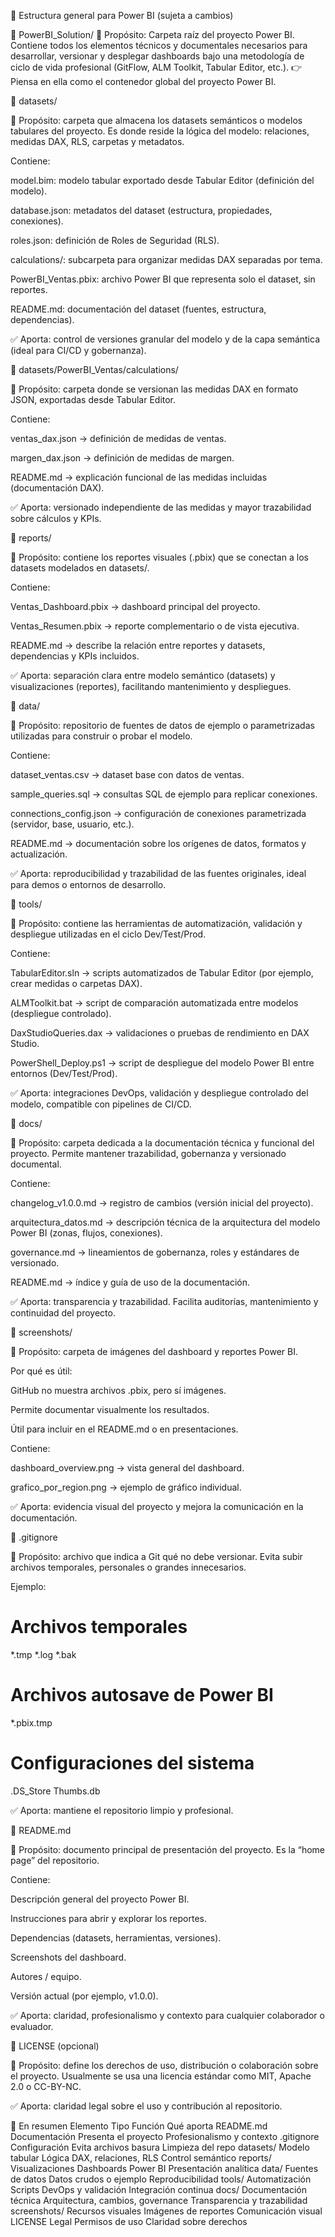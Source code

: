 📁 Estructura general para Power BI (sujeta a cambios)

📁 PowerBI_Solution/
📄 Propósito: Carpeta raíz del proyecto Power BI.
Contiene todos los elementos técnicos y documentales necesarios para desarrollar, versionar y desplegar dashboards bajo una metodología de ciclo de vida profesional (GitFlow, ALM Toolkit, Tabular Editor, etc.).
👉 Piensa en ella como el contenedor global del proyecto Power BI.

📁 datasets/

🔹 Propósito: carpeta que almacena los datasets semánticos o modelos tabulares del proyecto.
Es donde reside la lógica del modelo: relaciones, medidas DAX, RLS, carpetas y metadatos.

Contiene:

model.bim: modelo tabular exportado desde Tabular Editor (definición del modelo).

database.json: metadatos del dataset (estructura, propiedades, conexiones).

roles.json: definición de Roles de Seguridad (RLS).

calculations/: subcarpeta para organizar medidas DAX separadas por tema.

PowerBI_Ventas.pbix: archivo Power BI que representa solo el dataset, sin reportes.

README.md: documentación del dataset (fuentes, estructura, dependencias).

✅ Aporta: control de versiones granular del modelo y de la capa semántica (ideal para CI/CD y gobernanza).

📁 datasets/PowerBI_Ventas/calculations/

🔹 Propósito: carpeta donde se versionan las medidas DAX en formato JSON, exportadas desde Tabular Editor.

Contiene:

ventas_dax.json → definición de medidas de ventas.

margen_dax.json → definición de medidas de margen.

README.md → explicación funcional de las medidas incluidas (documentación DAX).

✅ Aporta: versionado independiente de las medidas y mayor trazabilidad sobre cálculos y KPIs.

📁 reports/

🔹 Propósito: contiene los reportes visuales (.pbix) que se conectan a los datasets modelados en datasets/.

Contiene:

Ventas_Dashboard.pbix → dashboard principal del proyecto.

Ventas_Resumen.pbix → reporte complementario o de vista ejecutiva.

README.md → describe la relación entre reportes y datasets, dependencias y KPIs incluidos.

✅ Aporta: separación clara entre modelo semántico (datasets) y visualizaciones (reportes), facilitando mantenimiento y despliegues.

📁 data/

🔹 Propósito: repositorio de fuentes de datos de ejemplo o parametrizadas utilizadas para construir o probar el modelo.

Contiene:

dataset_ventas.csv → dataset base con datos de ventas.

sample_queries.sql → consultas SQL de ejemplo para replicar conexiones.

connections_config.json → configuración de conexiones parametrizada (servidor, base, usuario, etc.).

README.md → documentación sobre los orígenes de datos, formatos y actualización.

✅ Aporta: reproducibilidad y trazabilidad de las fuentes originales, ideal para demos o entornos de desarrollo.

📁 tools/

🔹 Propósito: contiene las herramientas de automatización, validación y despliegue utilizadas en el ciclo Dev/Test/Prod.

Contiene:

TabularEditor.sln → scripts automatizados de Tabular Editor (por ejemplo, crear medidas o carpetas DAX).

ALMToolkit.bat → script de comparación automatizada entre modelos (despliegue controlado).

DaxStudioQueries.dax → validaciones o pruebas de rendimiento en DAX Studio.

PowerShell_Deploy.ps1 → script de despliegue del modelo Power BI entre entornos (Dev/Test/Prod).

✅ Aporta: integraciones DevOps, validación y despliegue controlado del modelo, compatible con pipelines de CI/CD.

📁 docs/

🔹 Propósito: carpeta dedicada a la documentación técnica y funcional del proyecto.
Permite mantener trazabilidad, gobernanza y versionado documental.

Contiene:

changelog_v1.0.0.md → registro de cambios (versión inicial del proyecto).

arquitectura_datos.md → descripción técnica de la arquitectura del modelo Power BI (zonas, flujos, conexiones).

governance.md → lineamientos de gobernanza, roles y estándares de versionado.

README.md → índice y guía de uso de la documentación.

✅ Aporta: transparencia y trazabilidad. Facilita auditorías, mantenimiento y continuidad del proyecto.

📁 screenshots/

🔹 Propósito: carpeta de imágenes del dashboard y reportes Power BI.

Por qué es útil:

GitHub no muestra archivos .pbix, pero sí imágenes.

Permite documentar visualmente los resultados.

Útil para incluir en el README.md o en presentaciones.

Contiene:

dashboard_overview.png → vista general del dashboard.

grafico_por_region.png → ejemplo de gráfico individual.

✅ Aporta: evidencia visual del proyecto y mejora la comunicación en la documentación.

📄 .gitignore

🔹 Propósito: archivo que indica a Git qué no debe versionar.
Evita subir archivos temporales, personales o grandes innecesarios.

Ejemplo:

# Archivos temporales
*.tmp
*.log
*.bak

# Archivos autosave de Power BI
*.pbix.tmp

# Configuraciones del sistema
.DS_Store
Thumbs.db


✅ Aporta: mantiene el repositorio limpio y profesional.

📄 README.md

🔹 Propósito: documento principal de presentación del proyecto.
Es la “home page” del repositorio.

Contiene:

Descripción general del proyecto Power BI.

Instrucciones para abrir y explorar los reportes.

Dependencias (datasets, herramientas, versiones).

Screenshots del dashboard.

Autores / equipo.

Versión actual (por ejemplo, v1.0.0).

✅ Aporta: claridad, profesionalismo y contexto para cualquier colaborador o evaluador.

📄 LICENSE (opcional)

🔹 Propósito: define los derechos de uso, distribución o colaboración sobre el proyecto.
Usualmente se usa una licencia estándar como MIT, Apache 2.0 o CC-BY-NC.

✅ Aporta: claridad legal sobre el uso y contribución al repositorio.

🧠 En resumen
Elemento	Tipo	Función	Qué aporta
README.md	Documentación	Presenta el proyecto	Profesionalismo y contexto
.gitignore	Configuración	Evita archivos basura	Limpieza del repo
datasets/	Modelo tabular	Lógica DAX, relaciones, RLS	Control semántico
reports/	Visualizaciones	Dashboards Power BI	Presentación analítica
data/	Fuentes de datos	Datos crudos o ejemplo	Reproducibilidad
tools/	Automatización	Scripts DevOps y validación	Integración continua
docs/	Documentación técnica	Arquitectura, cambios, governance	Transparencia y trazabilidad
screenshots/	Recursos visuales	Imágenes de reportes	Comunicación visual
LICENSE	Legal	Permisos de uso	Claridad sobre derechos